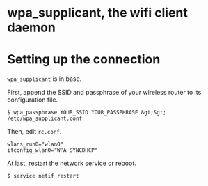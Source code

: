 # wpa\_supplicant, the wifi client daemon

# Setting up the connection

`wpa_supplicant` is in base.

First, append the SSID and passphrase of your wireless router
to its configuration file.

```
$ wpa_passphrase YOUR_SSID YOUR_PASSPHRASE &gt;&gt; /etc/wpa_supplicant.conf
```

Then, edit `rc.conf`.

```
wlans_run0="wlan0"
ifconfig_wlan0="WPA SYNCDHCP"
```

At last, restart the network service or reboot.

```
$ service netif restart
```
